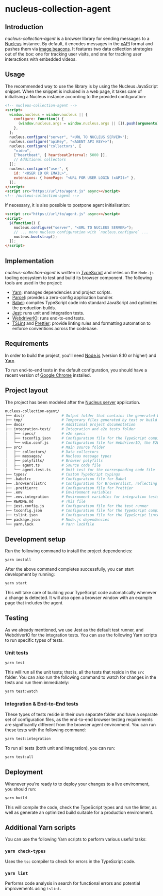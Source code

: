 # nucleus-collection-agent

## Introduction

_nucleus-collection-agent_ is a browser library for sending messages to a [Nucleus](https://github.com/learningtapestry/nucleus) instance. By default, it encodes messages in the [xAPI](https://xapi.com/overview/) format and pushes them via [image beacons](https://en.wikipedia.org/wiki/Web_beacon). It features two data collection strategies out of the box: one for tracking user visits, and one for tracking user interactions with embedded videos.

## Usage

The recommended way to use the library is by using the Nucleus JavaScript snippet.
When the snippet is included in a web page, it takes care of initialising a Nucleus
instance according to the provided configuration:

```html
<!-- nucleus-collection-agent -->
<script>
  window.nucleus = window.nucleus || {
    configure: function() {
      (window.nucleus.args = window.nucleus.args || []).push(arguments);
    },
  };
  nucleus.configure("server", "<URL TO NUCLEUS SERVER>");
  nucleus.configure("apiKey", "<AGENT API KEY+>");
  nucleus.configure("collectors", [
    "video",
    ["heartbeat", { heartbeatInterval: 5000 }],
    // Additional collectors
  ]);
  nucleus.configure("user", {
    id: "<USER ID OR EMAIL>",
    extensions: { homePage: "<URL FOR USER LOGIN (xAPI)>" },
  });
</script>
<script src="https://url/to/agent.js" async></script>
<!-- /nucleus-collection-agent -->
```

If necessary, it is also possible to postpone agent initialisation:

```html
<script src="https://url/to/agent.js" async></script>
<script>
  $(function() {
    nucleus.configure("server", "<URL TO NUCLEUS SERVER>");
    // ... more nucleus configuration with `nucleus.configure` ...
    nucleus.bootstrap();
  });
</script>
```

## Implementation

_nucleus-collection-agent_ is written in [TypeScript](https://www.typescriptlang.org/) and relies on the `Node.js` tooling ecosystem to test and build its browser component. The following tools are used in the project:

- [Yarn](https://yarnpkg.com/en/): manages dependencies and project scripts.
- [Parcel](https://parceljs.org/): provides a zero-config application bundler.
- [Babel](https://babeljs.io/): compiles TypeScript code into standard JavaScript and optimizes the
  production builds.
- [Jest](https://jestjs.io/): runs unit and integration tests.
- [WebdriverIO](https://webdriver.io): runs end-to-end tests.
- [TSLint](https://palantir.github.io/tslint/) and [Prettier](https://prettier.io/): provide linting rules and formatting automation to enforce conventions across the codebase.

## Requirements

In order to build the project, you'll need [Node.js](https://nodejs.org/en/download/) (version 8.10 or higher) and [Yarn](https://yarnpkg.com/en/).

To run end-to-end tests in the default configuration, you should have a recent version of [Google Chrome](https://www.google.com/chrome/) installed.

## Project layout

The project has been modeled after the [Nucleus server](https://github.com/learningtapestry/nucleus) application.

```bash
nucleus-collection-agent/
├── dist/                 # Output folder that contains the generated build
├── tmp/                  # Temporary files generated by test or build processes, can be safely deleted
├── docs/                 # Additional project documentation
├── integration-test/     # Integration and e2e tests folder
│   ├── specs/            # e2e specs
│   ├── tsconfig.json     # Configuration file for the TypeScript compiler (E2E tests)
│   └── wdio.conf.js      # Configuration file for WebdriverIO, the E2E test runner
├── src/                  # Main source folder
│   ├── collectors/       # Data collectors
│   ├── messages/         # Nucleus message types
│   ├── polyfills/        # Browser polyfills
│   ├── agent.ts          # Source code file
│   └── agent.test.ts     # Unit test for the corresponding code file
├── types/                # Custom TypeScript typings
├── .babelrc              # Configuration file for Babel
├── .browserslistrc       # Configuration for Browserslist, reflecting the supported browsers for the agent
├── .prettierrc           # Configuration file for Prettier
├── .env                  # Environment variables
├── .env.integration      # Environment variables for integration tests
├── README.md             # This file
├── jest.config.js        # Configuration file for the test runner
├── tsconfig.json         # Configuration file for the TypeScript compiler
├── tslint.json           # Configuration file for the TypeScript linter (tslint)
├── package.json          # Node.js dependencies
└── yarn.lock             # Yarn lockfile
```

## Development setup

Run the following command to install the project dependencies:

```bash
yarn install
```

After the above command completes successfully, you can start development by running:

```bash
yarn start
```

This will take care of building your TypeScript code automatically whenever a change is detected.
It will also open a browser window with an example page that includes the agent.

## Testing

As we already mentioned, we use Jest as the default test runner,
and WebdriverIO for the integration tests.
You can use the following Yarn scripts to run specific types of tests.

### Unit tests

```bash
yarn test
```

This will run all the unit tests; that is, all the tests that reside in the `src` folder. You can
also run the following command to watch for changes in the tests and run them immediately:

```bash
yarn test:watch
```

### Integration & End-to-End tests

These types of tests reside in their own separate folder and have a separate set
of configuration files, as the end-to-end browser testing requirements are significantly
different from the browser agent environment. You can run these tests with the
following command:

```bash
yarn test:integration
```

To run all tests (both unit and integration), you can run:

```bash
yarn test:all
```

## Deployment

Whenever you're ready to to deploy your changes to a live environment, you should run:

```bash
yarn build
```

This will compile the code, check the TypeScript types and run the linter, as well as generate an
optimized build suitable for a production environment.

## Additional Yarn scripts

You can use the following Yarn scripts to perform various useful tasks:

### `yarn check-types`

Uses the `tsc` compiler to check for errors in the TypeScript code.

### `yarn lint`

Performs code analysis in search for functional errors and potential improvements using `tslint`.
